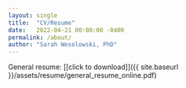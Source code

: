 ```yaml
---
layout: single
title:  "CV/Resume"
date:   2022-04-21 00:00:00 -0400
permalink: /about/
author: "Sarah Wesolowski, PhD"
---
```


General resume: [[click to download]]({{ site.baseurl }}/assets/resume/general_resume_online.pdf)
